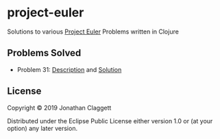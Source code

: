 # project-euler

Solutions to various [Project Euler](https://projecteuler.net) Problems written in Clojure

## Problems Solved
- Problem 31: [Description](https://projecteuler.net/problem=31) and [Solution](./src/project_euler/problem31.clj)

## License

Copyright © 2019 Jonathan Claggett

Distributed under the Eclipse Public License either version 1.0 or (at
your option) any later version.
